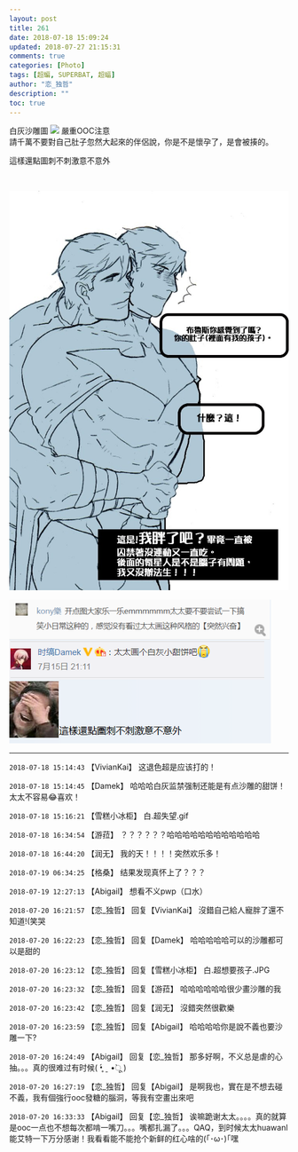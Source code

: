 ```yaml
---
layout: post
title: 261
date: 2018-07-18 15:09:24
updated: 2018-07-27 21:15:31
comments: true
categories: [Photo]
tags: [超蝙, SUPERBAT, 超蝠]
author: "恋_独哲"
description: ""
toc: true
---
```


<p>白灰沙雕圖&nbsp;<img src="https://emos.plurk.com/bdb1460b14358c7c92d01459daa51bdd_w20_h20.png"  style="max-width:500px;"  />&nbsp;嚴重OOC注意<br />請千萬不要對自己肚子忽然大起來的伴侶說，你是不是懷孕了，是會被揍的。<br /></p> 
<p>這樣還點圖刺不刺激意不意外</p> 
<p><br /></p>

![](https://raw.githubusercontent.com/alicewish/maple50821/master/img_YW5MWVN1NEpoZFVxL0I5VGNzUWNxS09ZN01BZ0hqMnVXOTNJK0xvWG1tRFloUlQwNmpMOWdRPT0.jpg)

![](https://raw.githubusercontent.com/alicewish/maple50821/master/img_YW5MWVN1NEpoZFVxL0I5VGNzUWNxTGw0L0thcHJodlRrZ1Q5VURnWVRDR1dsNzdBZkp0T0JRPT0.png)

---

`2018-07-18 15:14:43` 【VivianKai】 这退色超是应该打的！

`2018-07-18 15:14:45` 【Damek】 哈哈哈白灰监禁强制还能是有点沙雕的甜饼！太太不容易😂喜欢！

`2018-07-18 15:16:21` 【雪糕小冰柜】 白.超失望.gif

`2018-07-18 16:34:54` 【游菈】 ？？？？？？哈哈哈哈哈哈哈哈哈哈哈哈

`2018-07-18 16:44:20` 【润无】 我的天！！！！突然欢乐多！

`2018-07-19 06:34:25` 【格桑】 结果发现真怀上了？？？

`2018-07-19 12:27:13` 【Abigail】 想看不义pwp（口水）

`2018-07-20 16:21:57` 【恋\_独哲】 回复【VivianKai】 沒錯自己給人寵胖了還不知道!(笑哭

`2018-07-20 16:22:23` 【恋\_独哲】 回复【Damek】 哈哈哈哈哈可以的沙雕都可以是甜的

`2018-07-20 16:23:12` 【恋\_独哲】 回复【雪糕小冰柜】 白.超想要孩子.JPG

`2018-07-20 16:23:32` 【恋\_独哲】 回复【游菈】 哈哈哈哈哈哈很少畫沙雕的我

`2018-07-20 16:23:42` 【恋\_独哲】 回复【润无】 沒錯突然很歡樂

`2018-07-20 16:23:59` 【恋\_独哲】 回复【Abigail】 哈哈哈哈你是說不義也要沙雕一下?

`2018-07-20 16:24:49` 【Abigail】 回复【恋\_独哲】 那多好啊，不义总是虐的心抽。。。真的很难过有时候( •̥́ ˍ •̀ू )

`2018-07-20 16:27:19` 【恋\_独哲】 回复【Abigail】 是啊我也，實在是不想去碰不義，我有個強行ooc發糖的腦洞，等我有空畫出來吧

`2018-07-20 16:33:33` 【Abigail】 回复【恋\_独哲】 诶嘛跪谢太太。。。。真的就算是ooc一点也不想每次都啃一嘴刀。。。嘴都扎漏了。。。QAQ，到时候太太huawanl能艾特一下万分感谢！我看看能不能抢个新鲜的红心啥的(｢･ω･)｢嘿
